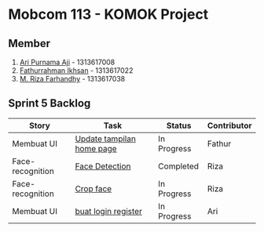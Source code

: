 # Mobcom 113 - KOMOK Project

## Member
1. [Ari Purnama Aji](https://github.com/AriPurnamaAji) - 1313617008
2. [Fathurrahman Ikhsan](https://github.com/rubischoco) - 1313617022
3. [M. Riza Farhandhy](https://github.com/MRizaF) - 1313617038

## Sprint 5 Backlog

| Story | Task | Status | Contributor |
|-------|------|--------|-------------|
| Membuat UI | [Update tampilan home page](https://github.com/rubischoco/KOMOKProject/issues/7) | In Progress | Fathur |
| Face-recognition | [Face Detection](https://github.com/rubischoco/KOMOKProject/issues/11) | Completed | Riza |
| Face-recognition | [Crop face](https://github.com/rubischoco/KOMOKProject/issues/12) | In Progress | Riza |
| Membuat UI | [buat login register](https://github.com/rubischoco/KOMOKProject/issues/10) | In Progress | Ari |


